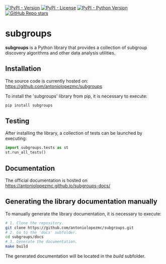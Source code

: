 [![PyPI - Version](https://img.shields.io/pypi/v/subgroups)](https://pypi.org/project/subgroups/) [![PyPI - License](https://img.shields.io/pypi/l/subgroups)](https://pypi.org/project/subgroups/) [![PyPI - Python Version](https://img.shields.io/pypi/pyversions/subgroups)](https://pypi.org/project/subgroups/) [![GitHub Repo stars](https://img.shields.io/github/stars/antoniolopezmc/subgroups)](https://github.com/antoniolopezmc/subgroups)

# subgroups

**subgroups** is a Python library that provides a collection of subgroup discovery algorithms and other data analysis utilities.

## Installation

The source code is currently hosted on: https://github.com/antoniolopezmc/subgroups

To install the 'subgroups' library from pip, it is necessary to execute:

```sh
pip install subgroups
```

## Testing

After installing the library, a collection of tests can be launched by executing:

```python
import subgroups.tests as st
st.run_all_tests()
```

## Documentation

The official documentation is hosted on https://antoniolopezmc.github.io/subgroups-docs/

## Generating the library documentation manually

To manually generate the library documentation, it is necessary to execute:

```sh
# 1. Clone the repository.
git clone https://github.com/antoniolopezmc/subgroups.git
# 2. Go to the 'docs' subfolder.
cd subgroups/docs
# 3. Generate the documentation.
make build
```

The generated documentation will be located in the *build* subfolder.
